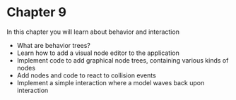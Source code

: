 # Chapter 9

In this chapter you will learn about behavior and interaction
* What are behavior trees?
* Learn how to add a visual node editor to the application
* Implement code to add graphical node trees, containing various kinds of nodes
* Add nodes and code to react to collision events
* Implement a simple interaction where a model waves back upon interaction
